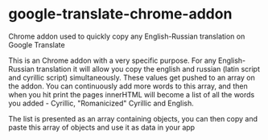 # google-translate-chrome-addon
Chrome addon used to quickly copy any English-Russian translation on Google Translate

This is an Chrome addon with a very specific purpose. For any English-Russian translation it will allow you copy the english and russian (latin script and cyrillic script) simultaneously. These values get pushed to an array on the addon. You can continuously add more words to this array, and then when you hit print the pages innerHTML will become a list of all the words you added - Cyrillic, "Romanicized" Cyrillic and English.

The list is presented as an array containing objects, you can then copy and paste this array of objects and use it as data in your app
